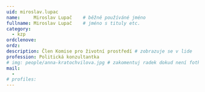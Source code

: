 ```yaml
---
uid: miroslav.lupac
name:     Miroslav Lupač 	# běžně používáné jméno
fullname: Miroslav Lupač 	# jméno s tituly etc.
category:
  - kzp
ordclenove: 
ordz: 
description: Člen Komise pro životní prostředí # zobrazuje se v lide
profession: Politická konzultantka
# img: people/anna-kratochvilova.jpg # zakomentuj radek dokud není fotka
mail:
  - 
# profiles:
---
```


